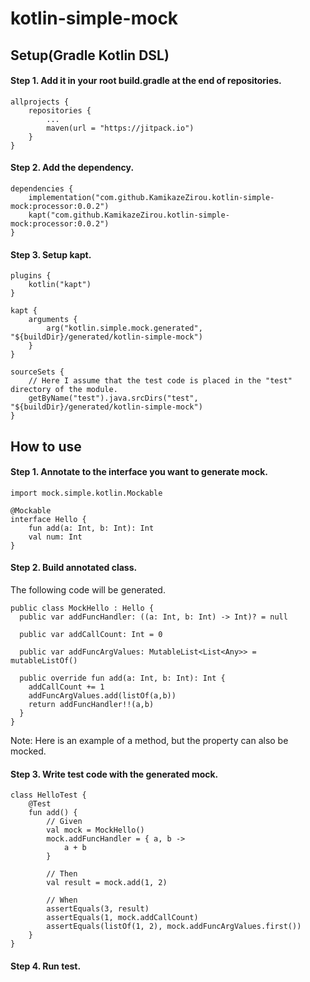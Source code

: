 # kotlin-simple-mock

## Setup(Gradle Kotlin DSL)

#### Step 1. Add it in your root build.gradle at the end of repositories.

```
allprojects {
    repositories {
        ...
        maven(url = "https://jitpack.io")
    }
}
```

#### Step 2. Add the dependency.

```
dependencies {
    implementation("com.github.KamikazeZirou.kotlin-simple-mock:processor:0.0.2")
    kapt("com.github.KamikazeZirou.kotlin-simple-mock:processor:0.0.2")
}
```

#### Step 3. Setup kapt.

```
plugins {
    kotlin("kapt")
}

kapt {
    arguments {
        arg("kotlin.simple.mock.generated", "${buildDir}/generated/kotlin-simple-mock")
    }
}

sourceSets {
    // Here I assume that the test code is placed in the "test" directory of the module. 
    getByName("test").java.srcDirs("test", "${buildDir}/generated/kotlin-simple-mock")
}
```

## How to use

#### Step 1. Annotate to the interface you want to generate mock.

```
import mock.simple.kotlin.Mockable

@Mockable
interface Hello {
    fun add(a: Int, b: Int): Int
    val num: Int
}
```

#### Step 2. Build annotated class.

The following code will be generated.

```
public class MockHello : Hello {
  public var addFuncHandler: ((a: Int, b: Int) -> Int)? = null

  public var addCallCount: Int = 0

  public var addFuncArgValues: MutableList<List<Any>> = mutableListOf()

  public override fun add(a: Int, b: Int): Int {
    addCallCount += 1
    addFuncArgValues.add(listOf(a,b))
    return addFuncHandler!!(a,b)
  }
}
```

Note: Here is an example of a method, but the property can also be mocked.

#### Step 3. Write test code with the generated mock.

```
class HelloTest {
    @Test
    fun add() {
        // Given
        val mock = MockHello()
        mock.addFuncHandler = { a, b ->
            a + b
        }

        // Then
        val result = mock.add(1, 2)

        // When
        assertEquals(3, result)
        assertEquals(1, mock.addCallCount)
        assertEquals(listOf(1, 2), mock.addFuncArgValues.first())
    }
}
```

#### Step 4. Run test.